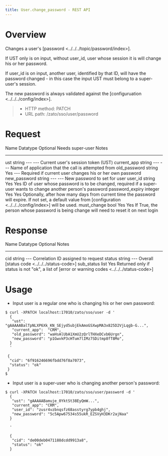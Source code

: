 ```yaml
---
title: User.change_password - REST API
---
```


Overview
========

Changes a user\'s [password \<../../../topic/password/index\>].

If UST only is on input, without user_id, user whose session it is will change his or her password.

If user_id is on input, another user, identified by that ID, will have the password changed - in this case the input UST must
belong to a super-user\'s session.

The new password is always validated against the [configuruation \<../../../config/index\>].

> -   HTTP method: PATCH
> -   URL path: /zato/sso/user/password

Request
=======

  Name              Datatype   Optional   Needs super-user   Notes
  ----------------- ---------- ---------- ------------------ -----------------------------------------------------------------------
  ust               string     \-\--      \-\--              Current user\'s session token (UST)
  current_app       string     \-\--      \-\--              Name of application that the call is attempted from
  old_password      string     Yes        \-\--              Required if current user changes his or her own password
  new_password      string     \-\--      \-\--              New password to set for user
  user_id           string     Yes        Yes                ID of user whose password is to be changed, required if a super-user
                                                             wants to change another person\'s password
  password_expiry   integer    Yes        Yes                Optionally, after how many days from current time the password will
                                                             expire. If not set, a default value from
                                                             [configuration \<../../../config/index\>] will be used.
  must_change       bool       Yes        Yes                If True, the person whose password is being change will need to reset
                                                             it on next login

Response
========

  Name         Datatype   Optional   Notes
  ------------ ---------- ---------- ----------------------------------------------------------------------------------------------------------------
  cid          string     \-\--      Correlation ID assigned to request
  status       string     \-\--      Overall [status code \<../../../status-code\>]
  sub_status   list       Yes        Returned only if status is not \"ok\", a list of [error or warning codes \<../../../status-code\>]

Usage
=====

-   Input user is a regular one who is changing his or her own password:

``` 
$ curl -XPATCH localhost:17010/zato/sso/user -d '
  {
   "ust":          "gAAAAABalTpNLXP6Xk_KN_SEjyd5ubjEkAmoGSXwpMA3x825D2VjLqgb-G...",
   "current_app":  "CRM",
   "old_password": "waHsAlUbA1XmU2zQrlTHXeDCvb6Urgn",
   "new_password": "p1GwvkP3cHTum7lIMz7SDitmp8fT8Mo",
  }
  '

 {
  "cid": "6f916246696fbdd76f8a7073",
  "status": "ok"
 }
$
```

-   Input user is a super-user who is changing another person\'s password:

``` 
$ curl -XPATCH localhost:17010/zato/sso/user/password -d '
  {
   "ust": "gAAAAABamuje_0YktSt38EyQmW...",
   "current_app": "CRM",
   "user_id": "zusr4vzbnqsfz68asstyrg7ypb4ghj",
   "new_password": "5c5Apw67534s55ukR_EZSVyH3DKr2ajNaa"
  }

  '

  {
   "cid": "de00deb0471188dcdd9913a8",
   "status": "ok"
  }
```
